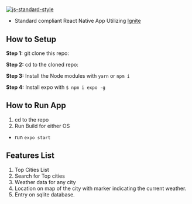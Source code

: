 #  
[![js-standard-style](https://img.shields.io/badge/code%20style-standard-brightgreen.svg?style=flat)](http://standardjs.com/)

* Standard compliant React Native App Utilizing [Ignite](https://github.com/infinitered/ignite)

## How to Setup

**Step 1:** git clone this repo:

**Step 2:** cd to the cloned repo:

**Step 3:** Install the Node modules with `yarn` or `npm i`

**Step 4:** Install expo with `$ npm i expo -g`


## How to Run App

1. cd to the repo
2. Run Build for either OS
  * run `expo start`

## Features List

1. Top Cities List
2. Search for Top cities
3. Weather data for any city
4. Location on map of the city with marker indicating the current weather.
5. Entry on sqlite database.
